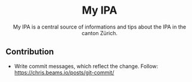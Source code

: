 <h1 align="center"> My IPA </h1>
<p align="center"> My IPA is a central source of informations and tips about the IPA in the canton Zürich. </p>

## Contribution
 - Write commit messages, which reflect the change. Follow: https://chris.beams.io/posts/git-commit/
